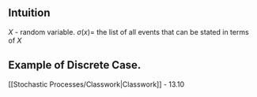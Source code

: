 ## Intuition
$X$ - random variable. 
$\sigma(x) =$ the list of all events that can be stated in terms of $X$

## Example of Discrete Case.
[[Stochastic Processes/Classwork|Classwork]] - 13.10
